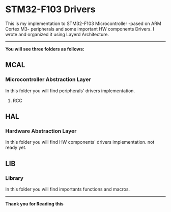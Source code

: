 # STM32-F103 Drivers
This is my implementation to STM32-F103 Microcontroller -pased on ARM Cortex M3- peripherals and some important HW components Drivers.
I wrote and organized it using Layerd Architecture.

---------------------------------------------------------------------------------------------

**You will see three folders as follows:**
## MCAL
### Microcontroller Abstraction Layer
In this folder you will find peripherals' drivers implementation.
1. RCC 

## HAL
### Hardware Abstraction Layer
In this folder you will find HW components' drivers implementation.
not ready yet.

## LIB
### Library
In this folder you will find importants functions and macros.

---------------------------------------------------------------------------------------------

**Thank you for Reading this**

